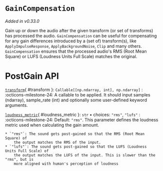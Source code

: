 # `GainCompensation`

_Added in v0.33.0_

Gain up or down the audio after the given transform (or set of transforms) has
processed the audio. `GainCompensation` can be useful for compensating for any gain
differences introduced by a (set of) transform(s), like `ApplyImpulseResponse`,
`ApplyBackgroundNoise`, `Clip` and many others. `GainCompensation` ensures that the
processed audio's RMS (Root Mean Square) or LUFS (Loudness Units Full Scale) matches
the original.

# PostGain API

[`transform`](#transform){ #transform }: `Callable[[np.ndarray, int], np.ndarray]`
:   :octicons-milestone-24: A callable to be applied. It should input
    samples (ndarray), sample_rate (int) and optionally some user-defined
    keyword arguments.

[`loudness_metric`](#loudness_metric){ #loudness_metric }: `str` • choices: `"rms"`, `"lufs"`
:   :octicons-milestone-24: Default: `"rms"`. This parameter defines the loudness metric
    used when calculating the gain amount.

    * `"rms"`: The sound gets post-gained so that the RMS (Root Mean Square) of
        the output matches the RMS of the input.
    * `"lufs"`: The sound gets post-gained so that the LUFS (Loudness Units Full Scale) of
        the output matches the LUFS of the input. This is slower than the "rms", but is
        more aligned with human's perception of loudness
